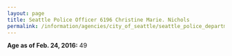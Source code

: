 ```yaml
---
layout: page
title: Seattle Police Officer 6196 Christine Marie. Nichols
permalink: /information/agencies/city_of_seattle/seattle_police_department/copbook/6196/
---
```


**Age as of Feb. 24, 2016:** 49
